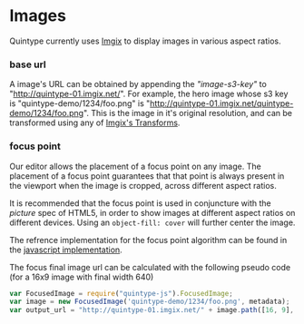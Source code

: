 # Images

Quintype currently uses [Imgix](https://www.imgix.com) to display images in various aspect ratios.

### base url

A image's URL can be obtained by appending the *"image-s3-key"* to "http://quintype-01.imgix.net/". For example, the hero image whose s3 key is "quintype-demo/1234/foo.png" is "http://quintype-01.imgix.net/quintype-demo/1234/foo.png". This is the image in it's original resolution, and can be transformed using any of [Imgix's Transforms](https://docs.imgix.com).

### focus point

Our editor allows the placement of a focus point on any image. The placement of a focus point guarantees that that point is always present in the viewport when the image is cropped, across different aspect ratios.

It is recommended that the focus point is used in conjuncture with the *picture* spec of HTML5, in order to show images at different aspect ratios on different devices. Using an `object-fill: cover` will further center the image.

The refrence implementation for the focus point algorithm can be found in the [javascript implementation](https://github.com/quintype/quintype-js/blob/master/lib/focused_image.js).

The focus final image url can be calculated with the following pseudo code (for a 16x9 image with final width 640)

```js
var FocusedImage = require("quintype-js").FocusedImage;
var image = new FocusedImage('quintype-demo/1234/foo.png', metadata);
var output_url = "http://quintype-01.imgix.net/" + image.path([16, 9], {w: 640});
```
